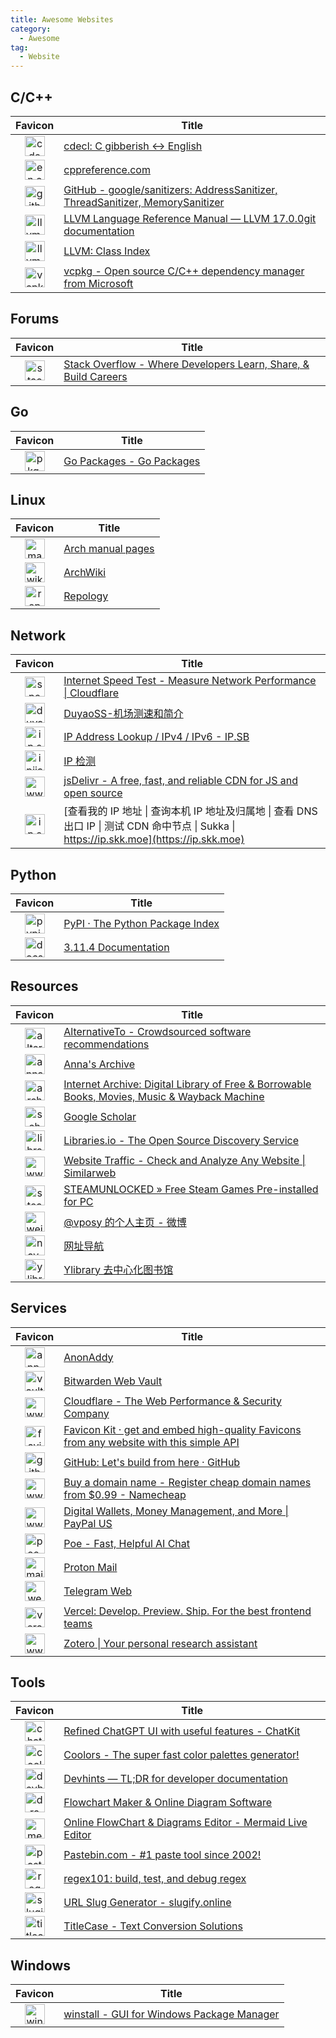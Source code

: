 ```yaml
---
title: Awesome Websites
category:
  - Awesome
tag:
  - Website
---
```


## C/C++

|                                                         Favicon                                                          | Title                                                                                                                  |
| :----------------------------------------------------------------------------------------------------------------------: | ---------------------------------------------------------------------------------------------------------------------- |
|           <img src="https://proposed-rose-aardwolf.faviconkit.com/cdecl.org/256" alt="cdecl.org" width="32" />           | [cdecl: C gibberish ↔ English](https://cdecl.org)                                                                     |
| <img src="https://proposed-rose-aardwolf.faviconkit.com/en.cppreference.com/256" alt="en.cppreference.com" width="32" /> | [cppreference.com](https://en.cppreference.com)                                                                        |
|          <img src="https://proposed-rose-aardwolf.faviconkit.com/github.com/256" alt="github.com" width="32" />          | [GitHub - google/sanitizers: AddressSanitizer, ThreadSanitizer, MemorySanitizer](https://github.com/google/sanitizers) |
|            <img src="https://proposed-rose-aardwolf.faviconkit.com/llvm.org/256" alt="llvm.org" width="32" />            | [LLVM Language Reference Manual — LLVM 17.0.0git documentation](https://llvm.org/docs/LangRef.html)                    |
|            <img src="https://proposed-rose-aardwolf.faviconkit.com/llvm.org/256" alt="llvm.org" width="32" />            | [LLVM: Class Index](https://llvm.org/doxygen/classes.html)                                                             |
|            <img src="https://proposed-rose-aardwolf.faviconkit.com/vcpkg.io/256" alt="vcpkg.io" width="32" />            | [vcpkg - Open source C/C++ dependency manager from Microsoft](https://vcpkg.io)                                        |

## Forums

|                                                       Favicon                                                        | Title                                                                                        |
| :------------------------------------------------------------------------------------------------------------------: | -------------------------------------------------------------------------------------------- |
| <img src="https://proposed-rose-aardwolf.faviconkit.com/stackoverflow.com/256" alt="stackoverflow.com" width="32" /> | [Stack Overflow - Where Developers Learn, Share, & Build Careers](https://stackoverflow.com) |

## Go

|                                                Favicon                                                 | Title                                           |
| :----------------------------------------------------------------------------------------------------: | ----------------------------------------------- |
| <img src="https://proposed-rose-aardwolf.faviconkit.com/pkg.go.dev/256" alt="pkg.go.dev" width="32" /> | [Go Packages - Go Packages](https://pkg.go.dev) |

## Linux

|                                                        Favicon                                                         | Title                                          |
| :--------------------------------------------------------------------------------------------------------------------: | ---------------------------------------------- |
|  <img src="https://proposed-rose-aardwolf.faviconkit.com/man.archlinux.org/256" alt="man.archlinux.org" width="32" />  | [Arch manual pages](https://man.archlinux.org) |
| <img src="https://proposed-rose-aardwolf.faviconkit.com/wiki.archlinux.org/256" alt="wiki.archlinux.org" width="32" /> | [ArchWiki](https://wiki.archlinux.org)         |
|       <img src="https://proposed-rose-aardwolf.faviconkit.com/repology.org/256" alt="repology.org" width="32" />       | [Repology](https://repology.org)               |

## Network

|                                                          Favicon                                                           | Title                                                                                                                                      |
| :------------------------------------------------------------------------------------------------------------------------: | ------------------------------------------------------------------------------------------------------------------------------------------ |
| <img src="https://proposed-rose-aardwolf.faviconkit.com/speed.cloudflare.com/256" alt="speed.cloudflare.com" width="32" /> | [Internet Speed Test - Measure Network Performance \| Cloudflare](https://speed.cloudflare.com)                                            |
|          <img src="https://proposed-rose-aardwolf.faviconkit.com/duyaoss.com/256" alt="duyaoss.com" width="32" />          | [DuyaoSS-机场测速和简介](https://duyaoss.com)                                                                                              |
|                <img src="https://proposed-rose-aardwolf.faviconkit.com/ip.sb/256" alt="ip.sb" width="32" />                | [IP Address Lookup / IPv4 / IPv6 - IP.SB](https://ip.sb)                                                                                   |
|         <img src="https://proposed-rose-aardwolf.faviconkit.com/ipjiance.com/256" alt="ipjiance.com" width="32" />         | [IP 检测](https://ipjiance.com)                                                                                                            |
|     <img src="https://proposed-rose-aardwolf.faviconkit.com/www.jsdelivr.com/256" alt="www.jsdelivr.com" width="32" />     | [jsDelivr - A free, fast, and reliable CDN for JS and open source](https://www.jsdelivr.com)                                               |
|           <img src="https://proposed-rose-aardwolf.faviconkit.com/ip.skk.moe/256" alt="ip.skk.moe" width="32" />           | [查看我的 IP 地址 \| 查询本机 IP 地址及归属地 \| 查看 DNS 出口 IP \| 测试 CDN 命中节点 \| Sukka \| https://ip.skk.moe](https://ip.skk.moe) |

## Python

|                                                     Favicon                                                      | Title                                               |
| :--------------------------------------------------------------------------------------------------------------: | --------------------------------------------------- |
|        <img src="https://proposed-rose-aardwolf.faviconkit.com/pypi.org/256" alt="pypi.org" width="32" />        | [PyPI · The Python Package Index](https://pypi.org) |
| <img src="https://proposed-rose-aardwolf.faviconkit.com/docs.python.org/256" alt="docs.python.org" width="32" /> | [3.11.4 Documentation](https://docs.python.org)     |

## Resources

|                                                        Favicon                                                         | Title                                                                                                                |
| :--------------------------------------------------------------------------------------------------------------------: | -------------------------------------------------------------------------------------------------------------------- |
|  <img src="https://proposed-rose-aardwolf.faviconkit.com/alternativeto.net/256" alt="alternativeto.net" width="32" />  | [AlternativeTo - Crowdsourced software recommendations](https://alternativeto.net)                                   |
|  <img src="https://proposed-rose-aardwolf.faviconkit.com/annas-archive.org/256" alt="annas-archive.org" width="32" />  | [Anna's Archive](https://annas-archive.org)                                                                          |
|        <img src="https://proposed-rose-aardwolf.faviconkit.com/archive.org/256" alt="archive.org" width="32" />        | [Internet Archive: Digital Library of Free & Borrowable Books, Movies, Music & Wayback Machine](https://archive.org) |
| <img src="https://proposed-rose-aardwolf.faviconkit.com/scholar.google.com/256" alt="scholar.google.com" width="32" /> | [Google Scholar](https://scholar.google.com)                                                                         |
|       <img src="https://proposed-rose-aardwolf.faviconkit.com/libraries.io/256" alt="libraries.io" width="32" />       | [Libraries.io - The Open Source Discovery Service](https://libraries.io)                                             |
| <img src="https://proposed-rose-aardwolf.faviconkit.com/www.similarweb.com/256" alt="www.similarweb.com" width="32" /> | [Website Traffic - Check and Analyze Any Website \| Similarweb](https://www.similarweb.com)                          |
|  <img src="https://proposed-rose-aardwolf.faviconkit.com/steamunlocked.net/256" alt="steamunlocked.net" width="32" />  | [STEAMUNLOCKED » Free Steam Games Pre-installed for PC](https://steamunlocked.net)                                   |
|          <img src="https://proposed-rose-aardwolf.faviconkit.com/weibo.com/256" alt="weibo.com" width="32" />          | [@vposy 的个人主页 - 微博](https://weibo.com/vposy)                                                                  |
|     <img src="https://proposed-rose-aardwolf.faviconkit.com/nav.yibook.org/256" alt="nav.yibook.org" width="32" />     | [网址导航](https://nav.yibook.org)                                                                                   |
|       <img src="https://proposed-rose-aardwolf.faviconkit.com/ylibrary.org/256" alt="ylibrary.org" width="32" />       | [Ylibrary 去中心化图书馆](https://ylibrary.org)                                                                      |

## Services

|                                                         Favicon                                                          | Title                                                                                                             |
| :----------------------------------------------------------------------------------------------------------------------: | ----------------------------------------------------------------------------------------------------------------- |
|    <img src="https://proposed-rose-aardwolf.faviconkit.com/app.anonaddy.com/256" alt="app.anonaddy.com" width="32" />    | [AnonAddy](https://app.anonaddy.com)                                                                              |
| <img src="https://proposed-rose-aardwolf.faviconkit.com/vault.bitwarden.com/256" alt="vault.bitwarden.com" width="32" /> | [Bitwarden Web Vault](https://vault.bitwarden.com)                                                                |
|  <img src="https://proposed-rose-aardwolf.faviconkit.com/www.cloudflare.com/256" alt="www.cloudflare.com" width="32" />  | [Cloudflare - The Web Performance & Security Company](https://www.cloudflare.com)                                 |
|      <img src="https://proposed-rose-aardwolf.faviconkit.com/faviconkit.com/256" alt="faviconkit.com" width="32" />      | [Favicon Kit · get and embed high-quality Favicons from any website with this simple API](https://faviconkit.com) |
|          <img src="https://proposed-rose-aardwolf.faviconkit.com/github.com/256" alt="github.com" width="32" />          | [GitHub: Let's build from here · GitHub](https://github.com)                                                      |
|   <img src="https://proposed-rose-aardwolf.faviconkit.com/www.namecheap.com/256" alt="www.namecheap.com" width="32" />   | [Buy a domain name - Register cheap domain names from $0.99 - Namecheap](https://www.namecheap.com)               |
|      <img src="https://proposed-rose-aardwolf.faviconkit.com/www.paypal.com/256" alt="www.paypal.com" width="32" />      | [Digital Wallets, Money Management, and More \| PayPal US](https://www.paypal.com)                                |
|             <img src="https://proposed-rose-aardwolf.faviconkit.com/poe.com/256" alt="poe.com" width="32" />             | [Poe - Fast, Helpful AI Chat](https://poe.com)                                                                    |
|      <img src="https://proposed-rose-aardwolf.faviconkit.com/mail.proton.me/256" alt="mail.proton.me" width="32" />      | [Proton Mail](https://mail.proton.me)                                                                             |
|    <img src="https://proposed-rose-aardwolf.faviconkit.com/web.telegram.org/256" alt="web.telegram.org" width="32" />    | [Telegram Web](https://web.telegram.org)                                                                          |
|          <img src="https://proposed-rose-aardwolf.faviconkit.com/vercel.com/256" alt="vercel.com" width="32" />          | [Vercel: Develop. Preview. Ship. For the best frontend teams](https://vercel.com)                                 |
|      <img src="https://proposed-rose-aardwolf.faviconkit.com/www.zotero.org/256" alt="www.zotero.org" width="32" />      | [Zotero \| Your personal research assistant](https://www.zotero.org)                                              |

## Tools

|                                                    Favicon                                                     | Title                                                                            |
| :------------------------------------------------------------------------------------------------------------: | -------------------------------------------------------------------------------- |
|    <img src="https://proposed-rose-aardwolf.faviconkit.com/chatkit.app/256" alt="chatkit.app" width="32" />    | [Refined ChatGPT UI with useful features - ChatKit](https://chatkit.app)         |
|     <img src="https://proposed-rose-aardwolf.faviconkit.com/coolors.co/256" alt="coolors.co" width="32" />     | [Coolors - The super fast color palettes generator!](https://coolors.co)         |
|    <img src="https://proposed-rose-aardwolf.faviconkit.com/devhints.io/256" alt="devhints.io" width="32" />    | [Devhints — TL;DR for developer documentation](https://devhints.io)              |
|        <img src="https://proposed-rose-aardwolf.faviconkit.com/draw.io/256" alt="draw.io" width="32" />        | [Flowchart Maker & Online Diagram Software](https://draw.io)                     |
|   <img src="https://proposed-rose-aardwolf.faviconkit.com/mermaid.live/256" alt="mermaid.live" width="32" />   | [Online FlowChart & Diagrams Editor - Mermaid Live Editor](https://mermaid.live) |
|   <img src="https://proposed-rose-aardwolf.faviconkit.com/pastebin.com/256" alt="pastebin.com" width="32" />   | [Pastebin.com - #1 paste tool since 2002!](https://pastebin.com)                 |
|   <img src="https://proposed-rose-aardwolf.faviconkit.com/regex101.com/256" alt="regex101.com" width="32" />   | [regex101: build, test, and debug regex](https://regex101.com)                   |
| <img src="https://proposed-rose-aardwolf.faviconkit.com/slugify.online/256" alt="slugify.online" width="32" /> | [URL Slug Generator - slugify.online](https://slugify.online)                    |
|  <img src="https://proposed-rose-aardwolf.faviconkit.com/titlecase.com/256" alt="titlecase.com" width="32" />  | [TitleCase - Text Conversion Solutions](https://titlecase.com)                   |

## Windows

|                                                  Favicon                                                   | Title                                                              |
| :--------------------------------------------------------------------------------------------------------: | ------------------------------------------------------------------ |
| <img src="https://proposed-rose-aardwolf.faviconkit.com/winstall.app/256" alt="winstall.app" width="32" /> | [winstall - GUI for Windows Package Manager](https://winstall.app) |
